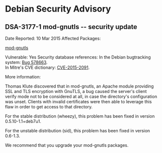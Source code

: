 
Debian Security Advisory
========================


DSA-3177-1 mod-gnutls -- security update
----------------------------------------



Date Reported:
10 Mar 2015
Affected Packages:

[mod-gnutls](https://packages.debian.org/src:mod-gnutls)

Vulnerable:
Yes
Security database references:
In the Debian bugtracking system: [Bug 578663](https://bugs.debian.org/cgi-bin/bugreport.cgi?bug=578663).  
In Mitre's CVE dictionary: [CVE-2015-2091](https://security-tracker.debian.org/tracker/CVE-2015-2091).  

More information:

Thomas Klute discovered that in mod-gnutls, an Apache module providing
SSL and TLS encryption with GnuTLS, a bug caused the server's client
verify mode not to be considered at all, in case the directory's
configuration was unset. Clients with invalid certificates were then
able to leverage this flaw in order to get access to that directory.


For the stable distribution (wheezy), this problem has been fixed in
version 0.5.10-1.1+deb7u1.


For the unstable distribution (sid), this problem has been fixed in
version 0.6-1.3.


We recommend that you upgrade your mod-gnutls packages.





